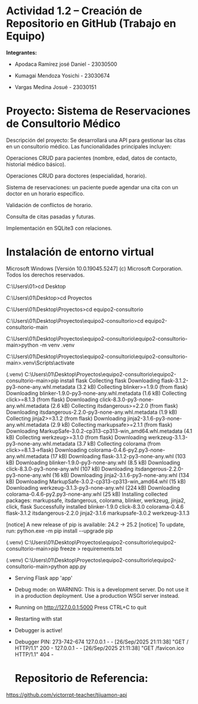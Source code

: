 # Actividad 1.2 – Creación de Repositorio en GitHub (Trabajo en Equipo)

**Integrantes:**

- Apodaca Ramírez josé Daniel - 23030500

- Kumagai Mendoza Yosichi - 23030674

- Vargas Medina Josué - 23030151

# Proyecto: Sistema de Reservaciones de Consultorio Médico

Descripción del proyecto: Se desarrollará una API para gestionar las citas en un consultorio médico. Las funcionalidades principales incluyen:

Operaciones CRUD para pacientes (nombre, edad, datos de contacto, historial médico básico).

Operaciones CRUD para doctores (especialidad, horario).

Sistema de reservaciones: un paciente puede agendar una cita con un doctor en un horario específico.

Validación de conflictos de horario.

Consulta de citas pasadas y futuras.

Implementación en SQLite3 con relaciones.

# Instalación de entorno virtual

Microsoft Windows [Versión 10.0.19045.5247]
(c) Microsoft Corporation. Todos los derechos reservados.

C:\Users\01>cd Desktop

C:\Users\01\Desktop>cd Proyectos

C:\Users\01\Desktop\Proyectos>cd equipo2-consultorio

C:\Users\01\Desktop\Proyectos\equipo2-consultorio>cd equipo2-consultorio-main

C:\Users\01\Desktop\Proyectos\equipo2-consultorio\equipo2-consultorio-main>python -m venv .venv

C:\Users\01\Desktop\Proyectos\equipo2-consultorio\equipo2-consultorio-main>.venv\Scripts\activate

(.venv) C:\Users\01\Desktop\Proyectos\equipo2-consultorio\equipo2-consultorio-main>pip install flask
Collecting flask
Downloading flask-3.1.2-py3-none-any.whl.metadata (3.2 kB)
Collecting blinker>=1.9.0 (from flask)
Downloading blinker-1.9.0-py3-none-any.whl.metadata (1.6 kB)
Collecting click>=8.1.3 (from flask)
Downloading click-8.3.0-py3-none-any.whl.metadata (2.6 kB)
Collecting itsdangerous>=2.2.0 (from flask)
Downloading itsdangerous-2.2.0-py3-none-any.whl.metadata (1.9 kB)
Collecting jinja2>=3.1.2 (from flask)
Downloading jinja2-3.1.6-py3-none-any.whl.metadata (2.9 kB)
Collecting markupsafe>=2.1.1 (from flask)
Downloading MarkupSafe-3.0.2-cp313-cp313-win_amd64.whl.metadata (4.1 kB)
Collecting werkzeug>=3.1.0 (from flask)
Downloading werkzeug-3.1.3-py3-none-any.whl.metadata (3.7 kB)
Collecting colorama (from click>=8.1.3->flask)
Downloading colorama-0.4.6-py2.py3-none-any.whl.metadata (17 kB)
Downloading flask-3.1.2-py3-none-any.whl (103 kB)
Downloading blinker-1.9.0-py3-none-any.whl (8.5 kB)
Downloading click-8.3.0-py3-none-any.whl (107 kB)
Downloading itsdangerous-2.2.0-py3-none-any.whl (16 kB)
Downloading jinja2-3.1.6-py3-none-any.whl (134 kB)
Downloading MarkupSafe-3.0.2-cp313-cp313-win_amd64.whl (15 kB)
Downloading werkzeug-3.1.3-py3-none-any.whl (224 kB)
Downloading colorama-0.4.6-py2.py3-none-any.whl (25 kB)
Installing collected packages: markupsafe, itsdangerous, colorama, blinker, werkzeug, jinja2, click, flask
Successfully installed blinker-1.9.0 click-8.3.0 colorama-0.4.6 flask-3.1.2 itsdangerous-2.2.0 jinja2-3.1.6 markupsafe-3.0.2 werkzeug-3.1.3

[notice] A new release of pip is available: 24.2 -> 25.2
[notice] To update, run: python.exe -m pip install --upgrade pip

(.venv) C:\Users\01\Desktop\Proyectos\equipo2-consultorio\equipo2-consultorio-main>pip freeze > requirements.txt

(.venv) C:\Users\01\Desktop\Proyectos\equipo2-consultorio\equipo2-consultorio-main>python app.py

- Serving Flask app 'app'
- Debug mode: on
  WARNING: This is a development server. Do not use it in a production deployment. Use a production WSGI server instead.
- Running on http://127.0.0.1:5000
  Press CTRL+C to quit
- Restarting with stat
- Debugger is active!
- Debugger PIN: 273-742-674
  127.0.0.1 - - [26/Sep/2025 21:11:38] "GET / HTTP/1.1" 200 -
  127.0.0.1 - - [26/Sep/2025 21:11:38] "GET /favicon.ico HTTP/1.1" 404 -

  # Repositorio de Referencia:

https://github.com/victorrpt-teacher/tijuamon-api
